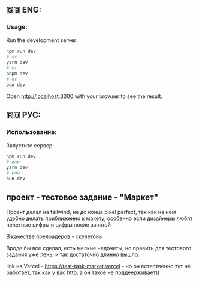 ## **🇬🇧 ENG:**

### Usage:

Run the development server:

```bash
npm run dev
# or
yarn dev
# or
pnpm dev
# or
bun dev
```

Open [http://localhost:3000](http://localhost:3000) with your browser to see the result.


## 🇷🇺 РУС:

### Использование:

Запустите сервер:

```bash
npm run dev
# или
yarn dev
# или
bun dev
```

## проект - тестовое задание - "Маркет"

Проект делал на tailwind, не до конца pixel perfect,  так как на нем удобно делать  приближенно к макету,
особенно если дизайнеры любят нечетные цифры и цифры после запятой

В качестве прелоадеров - скелетоны

Вроде бы все сделал, есть мелкие недочеты, но править для тестового задания уже лень, и так достаточно длинно вышло.

link на Vercel - https://test-task-market.vercel - но он естественно тут не работает, так как у вас http, a он такое не поддеерживает))
